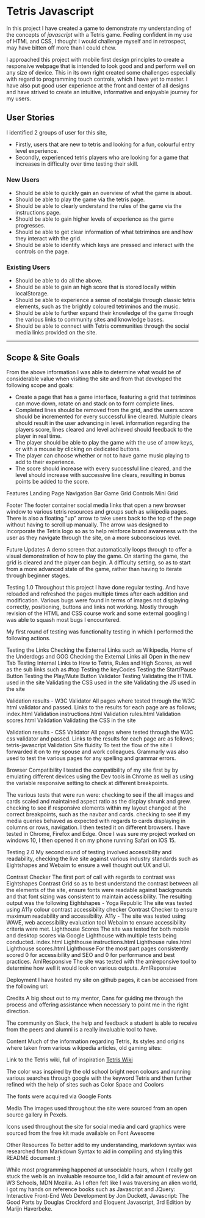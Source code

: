 # Tetris Javascript
In this project I have created a game to demonstrate my understanding of the concepts of *javascript* with a Tetris game. Feeling confident in my use of HTML and CSS, I thought I would challenge myself and in retrospect, may have bitten off more than I could chew.

I approached this project with mobile first design principles to create a responsive webpage that is intended to look good and and perform well on any size of device. This in its own right created some challenges especially with regard to programming touch controls, which I have yet to master.
 I have also put good user experience at the front and center of all designs and have strived to create an intuitive, informative and enjoyable journey for my users.

## User Stories
I identified 2 groups of user for this site, 
* Firstly, users that are new to tetris and looking for a fun, colourful entry level experience. 
* Secondly, experienced tetris players who are looking for a game that increases in difficulty over time testing their skill.
### New Users
* Should be able to quickly gain an overview of what the game is about.
* Should be able to play the game via the tetris page.
* Should be able to clearly understand the rules of the game via the instructions page.
* Should be able to gain higher levels of experience as the game progresses.
* Should be able to get clear information of what tetriminos are and how they interact with the grid.
* Should be able to identify which keys are pressed and interact with the controls on the page.
### Existing Users
* Should be able to do all the above.
* Should be able to gain an high score that is stored locally within localStorage.
* Should be able to experience a sense of nostalgia through classic tetris elements, such as the brightly coloured tetriminos and the music.
* Should be able to further expand their knowledge of the game through the various links to community sites and knowledge bases.
* Should be able to connect  with Tetris communities through the social media links provided on the site.
<hr>

  ## Scope & Site Goals
  From the above information I was able to determine what would be of considerable value when visiting the site and from that developed the following scope and goals:

  * Create a page that has a game interface, featuring a grid that tetriminos can move down, rotate on and stack on to form complete lines.
  * Completed lines should be removed from the grid, and the users score should be incremented for every successful line cleared. Multiple clears should result in the user advancing in level.
  information regarding the players score, lines cleared and level achieved should feedback to the player in real time.
  * The player should be able to play the game with the use of arrow keys, or with a mouse by clicking on dedicated buttons.
  * The player can choose whether or not to have game music playing to add to their experience.
  * The score should increase with every successful line cleared, and the level should increase with successive line clears, resulting in bonus points be added to the score.


<!-- still to add -->

Features
Landing Page
Navigation Bar
Game Grid
Controls
Mini Grid
 
<!-- 
One of the key factors with the site is responsive design, and with the navbar this is carried through in the way in which it behaves on smaller screens, with it taking up 100% width and stacking for easier readability and an improved user experience that doesn't detract the focus away from the site. -->
 

Footer
The footer container social media links that open a new browser window to various tetris resources and groups such as wikipedia pages. There is also a floating "up" arrow to take users back to the top of the page without having to scroll up manually. The arrow was designed to incorporate the Tetris logo so as to help reinforce brand awareness with the user as they navigate through the site, on a more subconscious level.
 

Future Updates
A demo screen that automatically loops through to offer a visual demonstration of how to play the game. On starting the game, the grid is cleared and the player can begin.
A difficulty setting, so as to start from a more advanced state of the game, rather than having to iterate through beginner stages.
 

Testing 1.0
Throughout this project I have done regular testing. And have reloaded and refreshed the pages multiple times after each addition and modification. Various bugs were found in terms of images not displaying correctly, positioning, buttons and links not working. Mostly through revision of the HTML and CSS course work and some external googling I was able to squash most bugs I encountered.

My first round of testing was functionality testing in which I performed the following actions.

Testing the Links
Checking the External Links such as Wikipedia, Home of the Underdogs and GOG
Checking the External Links all Open in the new Tab
Testing Internal Links to How to Tetris, Rules and High Scores, as well as the sub links such as #top
Testing the keyCodes
Testing the Start/Pause Button
Testing the Play/Mute Button
Validator Testing
Validating the HTML used in the site
Validating the CSS used in the site
Validating the JS used in the site

Validation results - W3C Validator
All pages where tested through the W3C html validator and passed. Links to the results for each page are as follows;
index.html Validation
instructions.html Validation
rules.html Validation
scores.html Validation
Validating the CSS in the site

Validation results - CSS Validator
All pages where tested through the W3C css validator and passed. Links to the results for each page are as follows;
tetris-javascript Validation
Site fluidity
To test the flow of the site I forwarded it on to my spouse and work colleagues. Grammarly was also used to test the various pages for any spelling and grammar errors.

Browser Compatibility
I tested the compatibility of my site first by by emulating different devices using the Dev tools in Chrome as well as using the variable responsive setting to check at different breakpoints.

The various tests that were run were:
checking to see if the all images and cards scaled and maintained aspect ratio as the display shrunk and grew.
checking to see if responsive elements within my layout changed at the correct breakpoints, such as the navbar and cards.
checking to see if my media queries behaved as expected with regards to cards displaying in columns or rows, navigation.
I then tested it on different browsers. I have tested in Chrome, Firefox and Edge. Once I was sure my project worked on windows 10, I then opened it on my phone running Safari on IOS 15.

Testing 2.0
My second round of testing involved accessibility and readability, checking the live site against various industry standards such as Eightshapes and Webaim to ensure a well thought out UX and UI.

Contrast Checker
The first port of call with regards to contrast was Eightshapes Contrast Grid so as to best understand the contrast between all the elements of the site, ensure fonts were readable against backgrounds and that font sizing was consistent to maintain accessibility.
The resulting output was the following Eightshapes - Yoga Republic
The site was tested using A11y colour contrast accessibility checker Contrast Checker to ensure maximum readability and accessibility.
A11y - 
The site was tested using WAVE, web accessibility evaluation tool Webaim to ensure accessibility criteria were met.
Lighthouse Scores
The site was tested for both mobile and desktop scores via Google Lighthouse with multiple tests being conducted.
index.html Lighthouse
instructions.html Lighthouse
rules.html Lighthouse
scores.html Lighthouse
For the most part pages consistently scored 0 for accessibility and SEO and 0 for performance and best practices.
AmIResponsive
The site was tested with the amireponsive tool to determine how well it would look on various outputs. AmIReponsive
 

Deployment
I have hosted my site on github pages, it can be accessed from the following url:
<!-- need to add more information to this area and explain the process in more detail -->


 

Credits
A big shout out to my mentor, Cans for guiding me through the process and offering assistance when necessary to point me in the right direction.

The community on Slack, the help and feedback a student is able to receive from the peers and alumni is a really invaluable tool to have.



 

Content
Much of the information regarding Tetris, its styles and origins where taken from various wikipedia articles, old gaming sites:

Link to the Tetris wiki, full of inspiration [Tetris Wiki](https://en.wikipedia.org/wiki/Tetris)

The color was inspired by the old school bright neon colours and running various searches through google with the keyword Tetris and then further refined with the help of sites such as Color Space and Coolors

The fonts were acquired via Google Fonts

 

Media
The images used throughout the site were sourced from an open source gallery in Pexels. 

Icons used throughout the site for social media and card graphics were sourced from the free kit made available on Font Awesome

 

Other Resources
To better add to my understanding, markdown syntax was researched from Markdown Syntax to aid in compiling and styling this README document :)

While most programming happened at unsociable hours, when I really got stuck the web is an invaluable resource too, I did a fair amount of review on W3 Schools, MDN Mozilla. As I often felt like I was traversing an alien world, I got my hands on reference books such as Javascript and JQuery: Interactive Front-End Web Development by Jon Duckett, Javascript: The Good Parts by Douglas Crockford and Eloquent Javascript, 3rd Edition by Marijn Haverbeke. 

 